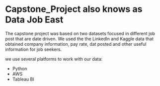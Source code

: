 # Capstone_Project also knows as Data Job East

The capstone project was based on two datasets focused in different job post that are date driven. We used the the LinkedIn and Kaggle data that obtained company information, pay rate, dat posted and other useful information for job seekers. 

we use several platforms to work with our data:
- Python
- AWS
- Tableau BI

